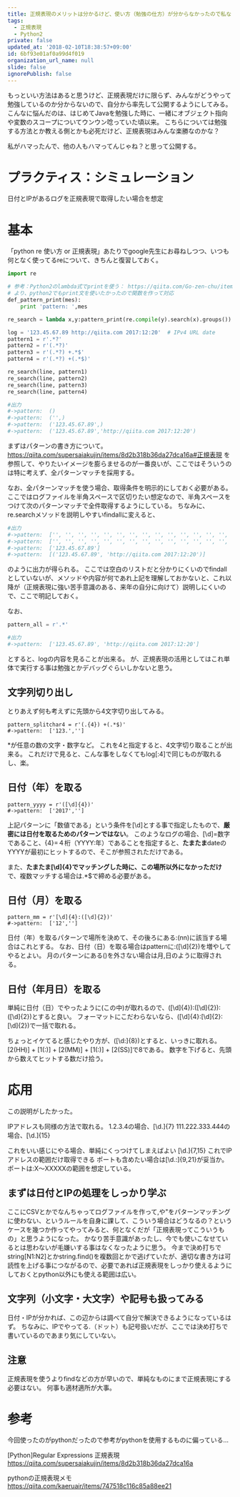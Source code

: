```yaml
---
title: 正規表現のメリットは分かるけど、使い方（勉強の仕方）が分からなかったので私なりの独学の方法を公開
tags:
  - 正規表現
  - Python2
private: false
updated_at: '2018-02-10T18:38:57+09:00'
id: 6bf93e01af0a99d4f019
organization_url_name: null
slide: false
ignorePublish: false
---
```

もっといい方法はあると思うけど、正規表現だけに限らず、みんながどうやって勉強しているのか分からないので、自分から率先して公開するようにしてみる。
こんなに悩んだのは、はじめてJavaを勉強した時に、一緒にオブジェクト指向や変数のスコープについてウンウン唸っていた頃以来。
こちらについては勉強する方法とか教える側とかも必死だけど、正規表現はみんな楽勝なのかな？

私がハマったんで、他の人もハマってんじゃね？と思って公開する。


# プラクティス：シミュレーション
日付とIPがあるログを正規表現で取得したい場合を想定

# 基本
「python re 使い方 or 正規表現」あたりでgoogle先生にお尋ねしつつ、いつも何となく使ってるreについて、きちんと復習しておく。

``` training1.py
import re

# 参考：Python2のlambda式でprintを使う： https://qiita.com/Go-zen-chu/items/135bab27cea5ef27e1f8
# より、python2でもprint文を使いたかったので関数を作って対応
def_pattern_print(mes):
    print 'pattern: ',mes

re_search = lambda x,y:pattern_print(re.compile(y).search(x).groups())

log = '123.45.67.89 http://qiita.com 2017:12:20'  # IPv4 URL date
pattern1 = r'.*?'
pattern2 = r'(.*?)'
pattern3 = r'(.*?) +.*$'
pattern4 = r'(.*?) +(.*$)'

re_search(line, pattern1)
re_search(line, pattern2)
re_search(line, pattern3)
re_search(line, pattern4)

#出力
#->pattern:  ()
#->pattern:  ('',)
#->pattern:  ('123.45.67.89',)
#->pattern:  ('123.45.67.89','http://qiita.com 2017:12:20')
```

まずはパターンの書き方について。
https://qiita.com/supersaiakujin/items/8d2b318b36da27dca16a#正規表現
を参照して、やりたいイメージを膨らませるのが一番良いが、ここではそういうのは特に考えず、全パターンマッチを採用する。

なお、全パターンマッチを使う場合、取得条件を明示的にしておく必要がある。
ここではログファイルを半角スペースで区切りたい想定なので、半角スペースをつけて次のパターンマッチで全件取得するようにしている。
ちなみに、re.searchメソッドを説明しやすいfindallに変えると、

``` training1.py
#出力
#->pattern:  ['', '', '', '', '', '', '', '', '', '', '', '', '', '', '','', '', '', '', '', '', '', '', '', '', '', '', '', '', '', '', '', '', '', '','', '', '', '', '', '']
#->pattern:  ['', '', '', '', '', '', '', '', '', '', '', '', '', '', '','', '', '', '', '', '', '', '', '', '', '', '', '', '', '', '', '', '', '', '','', '', '', '', '', '']
#->pattern:  ['123.45.67.89']
#->pattern:  [('123.45.67.89', 'http://qiita.com 2017:12:20')]
```

のように出力が得られる。
ここでは空白のリストだと分かりにくいのでfindallとしていないが、メソッドや内容が何であれ上記を理解しておかないと、これ以降が（正規表現に強い苦手意識のある、来年の自分に向けて）説明しにくいので、ここで明記しておく。

なお、

``` training1.py
pattern_all = r'.*'

#出力
#->pattern:  ['123.45.67.89', 'http://qiita.com 2017:12:20']
```

とすると、logの内容を見ることが出来る。
が、正規表現の活用としてはこれ単体で実行する事は勉強とかデバッグぐらいしかないと思う。

## 文字列切り出し
とりあえず何も考えずに先頭から4文字切り出してみる。

```
pattern_splitchar4 = r'(.{4}) +(.*$)'
#->pattern:  ['123.','']
```
*が任意の数の文字・数字など。
これを4と指定すると、4文字切り取ることが出来る。
これだけで見ると、こんな事をしなくてもlog[:4]で同じものが取れるし、楽。

## 日付（年）を取る

```
pattern_yyyy = r'([\d]{4})'
#->pattern:  ['2017','']
```

上記パターンに「数値である」という条件を[\d]とする事で指定したもので、**厳密には日付を取るためのパターンではない**。
このようなログの場合、[\d]=数字であること、{4}=４桁（YYYY:年）であることを指定すると、**たまたま**dateのYYYYが最初にヒットするので、そこが参照されただけである。

また、**たまたま[\d]{4}でマッチングした時に、この場所以外になかっただけ**で、複数マッチする場合は.*$で締める必要がある。

## 日付（月）を取る

```
pattern_mm = r'[\d]{4}:([\d]{2})'
#->pattern:  ['12','']
```

日付（年）を取るパターンで場所を決めて、その後ろにある:(nn)に該当する場合はこれとする。
なお、日付（日）を取る場合はpatternに:([\d]{2})を増やしてやるとよい。
月のパターンにある()を外さない場合は月,日のように取得される。

## 日付（年月日）を取る
単純に日付（日）でやったように(この中)が取れるので、([\d]{4}):([\d]{2}):([\d]{2})とすると良い。
フォーマットにこだわらないなら、([\d]{4}:[\d]{2}:[\d]{2})で一括で取れる。

ちょっとイケてると感じたやり方が、([\d:]{8})とすると、いっきに取れる。
[2(HH)] + [1(:)] + [2(MM)] + [1(:)] +
 [2(SS)]で8である。
数字を下げると、先頭から数えてヒットする数だけ拾う。

# 応用
この説明がしたかった。

IPアドレスも同様の方法で取れる。
1.2.3.4の場合、[\d\.]{7}
111.222.333.444の場合、[\d\.]{15}

これをいい感じにやる場合、単純にくっつけてしまえばよい
[\d\.]{7,15}
これでIPアドレスの範囲だけ取得できる
ポートも含めたい場合は[\d\.:]{9,21}が妥当か。
ポートは:X～XXXXXの範囲を想定している。

## まずは日付とIPの処理をしっかり学ぶ

ここにCSVとかでなんちゃってログファイルを作って,や"をパターンマッチングに使わない、というルールを自身に課して、こういう場合はどうなるの？というケースを幾つか作ってやってみると、何となくだが「正規表現ってこういうもの」と思うようになった。
かなり苦手意識があったし、今でも使いこなせているとは思わないが毛嫌いする事はなくなったように思う。
今まで決め打ちでstring[N1:N2]とかstring.find()を複数回とかで逃げていたが、適切な書き方は可読性を上げる事につながるので、必要であれば正規表現をしっかり使えるようにしておくとpython以外にも使える範囲は広い。

## 文字列（小文字・大文字）や記号も扱ってみる
日付・IPが分かれば、この辺からは調べて自分で解決できるようになっているはず。
ちなみに、IPでやってる.（ドット）も記号扱いだが、ここでは決め打ちで書いているのであまり気にしていない。

## 注意
正規表現を使うよりfindなどの方が早いので、単純なものにまで正規表現にする必要はない。
何事も適材適所が大事。

# 参考
今回使ったのがpythonだったので参考がpythonを使用するものに偏っている…

[Python]Regular Expressions 正規表現
https://qiita.com/supersaiakujin/items/8d2b318b36da27dca16a

pythonの正規表現メモ
https://qiita.com/kaeruair/items/747518c116c85a88ee21
